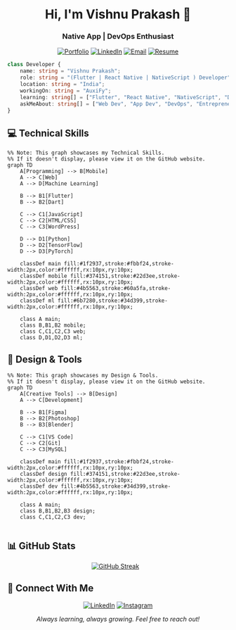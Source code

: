 <h1 align="center">Hi, I'm Vishnu Prakash 👋</h1>
<h3 align="center">Native App | DevOps Enthusiast</h3>

<div align="center">

[![Portfolio](https://badgen.net/badge/Portfolio/Visit%20Now/1f2937?icon=chrome&labelColor=black)](url)
[![LinkedIn](https://badgen.net/badge/LinkedIn/Connect/374151?icon=linkedin&labelColor=black)](https://www.linkedin.com/in/vishnupraksh/)
[![Email](https://badgen.net/badge/Email/Send%20Mail/4b5563?icon=gmail&labelColor=black)](mailto:vishnuprakash572@gmail.com)
[![Resume](https://badgen.net/badge/Resume/View/4b5563?icon=document&labelColor=black)](url)



</div>

```typescript
class Developer {
    name: string = "Vishnu Prakash";
    role: string = "(Flutter | React Native | NativeScript ) Developer";
    location: string = "India";
    workingOn: string = "AuxiFy";
    learning: string[] = ["Flutter", "React Native", "NativeScript", "DevOps"];
    askMeAbout: string[] = ["Web Dev", "App Dev", "DevOps", "Entrepreneur", "Taxation"];
}
```

## 💻 Technical Skills

```mermaid
%% Note: This graph showcases my Technical Skills.  
%% If it doesn't display, please view it on the GitHub website.
graph TD
    A[Programming] --> B[Mobile]
    A --> C[Web]
    A --> D[Machine Learning]
    
    B --> B1[Flutter]
    B --> B2[Dart]
    
    C --> C1[JavaScript]
    C --> C2[HTML/CSS]
    C --> C3[WordPress]
    
    D --> D1[Python]
    D --> D2[TensorFlow]
    D --> D3[PyTorch]

    classDef main fill:#1f2937,stroke:#fbbf24,stroke-width:2px,color:#ffffff,rx:10px,ry:10px;
    classDef mobile fill:#374151,stroke:#22d3ee,stroke-width:2px,color:#ffffff,rx:10px,ry:10px;
    classDef web fill:#4b5563,stroke:#60a5fa,stroke-width:2px,color:#ffffff,rx:10px,ry:10px;
    classDef ml fill:#6b7280,stroke:#34d399,stroke-width:2px,color:#ffffff,rx:10px,ry:10px;

    class A main;
    class B,B1,B2 mobile;
    class C,C1,C2,C3 web;
    class D,D1,D2,D3 ml;

```

## 🎨 Design & Tools

```mermaid
%% Note: This graph showcases my Design & Tools.  
%% If it doesn't display, please view it on the GitHub website.
graph TD
    A[Creative Tools] --> B[Design]
    A --> C[Development]
    
    B --> B1[Figma]
    B --> B2[Photoshop]
    B --> B3[Blender]
    
    C --> C1[VS Code]
    C --> C2[Git]
    C --> C3[MySQL]

    classDef main fill:#1f2937,stroke:#fbbf24,stroke-width:2px,color:#ffffff,rx:10px,ry:10px;
    classDef design fill:#374151,stroke:#22d3ee,stroke-width:2px,color:#ffffff,rx:10px,ry:10px;
    classDef dev fill:#4b5563,stroke:#34d399,stroke-width:2px,color:#ffffff,rx:10px,ry:10px;

    class A main;
    class B,B1,B2,B3 design;
    class C,C1,C2,C3 dev;


```

## 📊 GitHub Stats

<div align="center">
  <a href="https://git.io/streak-stats"><img src="https://streak-stats.demolab.com?user=v-ishnu&theme=tokyonight" alt="GitHub Streak" /></a>
  &nbsp;&nbsp;
  
</div>

## 🤝 Connect With Me

<div align="center">
    
[![LinkedIn](https://badgen.net/badge/LinkedIn/Connect/374151?icon=linkedin&labelColor=black)](https://www.linkedin.com/in/vishnupraksh)
[![Instagram](https://badgen.net/badge/Instagram/Follow/6b7280?icon=instagram&labelColor=black)](https://www.instagram.com/_im_vishn_u/)


</div>



<div align="center">
  <i>Always learning, always growing. Feel free to reach out!</i>
</div>
